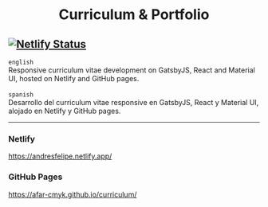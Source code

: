 <h1 align="center">
  Curriculum & Portfolio
</h1>

## [![Netlify Status](https://api.netlify.com/api/v1/badges/f06c7a17-2451-490b-9a8f-680d7e7bda0d/deploy-status)](https://app.netlify.com/sites/andresfelipe/deploys)

`english`<br/>
Responsive curriculum vitae development on GatsbyJS, React and Material UI, hosted on Netlify and GitHub pages.
<br/><br/>
`spanish`<br/>
Desarrollo del curriculum vitae responsive en GatsbyJS, React y Material UI, alojado en Netlify y GitHub pages.

<hr>

### Netlify
https://andresfelipe.netlify.app/

### GitHub Pages
https://afar-cmyk.github.io/curriculum/
